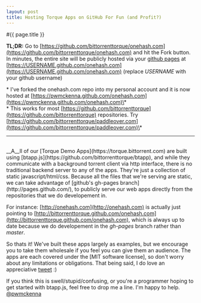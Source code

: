 ```yaml
---
layout: post
title: Hosting Torque Apps on GitHub For Fun (and Profit?)
---
```


#{{ page.title }}

__TL;DR:__ Go to [https://github.com/bittorrenttorque/onehash.com](https://github.com/bittorrenttorque/onehash.com) and hit the Fork button. In minutes, the entire site will be publicly hosted via your [github pages](http://github.com) at [https://USERNAME.github.com/onehash.com](https://USERNAME.github.com/onehash.com) (replace *USERNAME* with your github username)  
<span style="font-size:8px;font-weight:bold;">

\* I've forked the onehash.com repo into my personal account and it is now hosted at [https://pwmckenna.github.com/onehash.com](https://pwmckenna.github.com/onehash.com)\*  
\* This works for most [https://github.com/bittorrenttorque](https://github.com/bittorrenttorque) repositories. Try [https://github.com/bittorrenttorque/paddleover.com](https://github.com/bittorrenttorque/paddleover.com)\*  
</span>

-----------------
<br>
__A__ll of our [Torque Demo Apps](https://torque.bittorrent.com) are built using [btapp.js](https://github.com/bittorrenttorque/btapp), and while they communicate with a background torrent client via http interface, there is no traditional backend server to any of the apps. They're just a collection of static javascript/html/css. Because all the files that we're serving are static, we can take advantage of [github's gh-pages branch](http://pages.github.com/), to publicly serve our web apps directly from the repositories that we do developement in. 

For instance: [http://onehash.com](http://onehash.com) is actually just pointing to [http://bittorrenttorque.github.com/onehash.com](http://bittorrenttorque.github.com/onehash.com), which is always up to date because we do developement in the *gh-pages* branch rather than *master*.

So thats it! We've built these apps largely as examples, but we encourage you to take them wholesale if you feel you can give them an audience. The apps are each covered under the [MIT software license], so don't worry about any limitations or obligations. That being said, I do love an appreciative <a href="https://twitter.com/intent/user?screen_name=pwmckenna">tweet</a> :)


 If you think this is swell/stupid/confusing, or you're a programmer hoping to get started with btapp.js, feel free to drop me a line. I'm happy to help.  
<a href="https://twitter.com/intent/user?screen_name=pwmckenna">@pwmckenna</a>